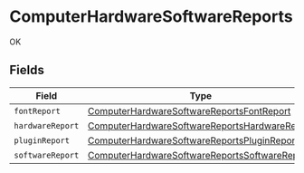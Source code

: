 # ComputerHardwareSoftwareReports

OK


## Fields

| Field                                                                                                                 | Type                                                                                                                  | Required                                                                                                              | Description                                                                                                           |
| --------------------------------------------------------------------------------------------------------------------- | --------------------------------------------------------------------------------------------------------------------- | --------------------------------------------------------------------------------------------------------------------- | --------------------------------------------------------------------------------------------------------------------- |
| `fontReport`                                                                                                          | [ComputerHardwareSoftwareReportsFontReport](../../models/shared/computerhardwaresoftwarereportsfontreport.md)         | :heavy_minus_sign:                                                                                                    | N/A                                                                                                                   |
| `hardwareReport`                                                                                                      | [ComputerHardwareSoftwareReportsHardwareReport](../../models/shared/computerhardwaresoftwarereportshardwarereport.md) | :heavy_minus_sign:                                                                                                    | N/A                                                                                                                   |
| `pluginReport`                                                                                                        | [ComputerHardwareSoftwareReportsPluginReport](../../models/shared/computerhardwaresoftwarereportspluginreport.md)     | :heavy_minus_sign:                                                                                                    | N/A                                                                                                                   |
| `softwareReport`                                                                                                      | [ComputerHardwareSoftwareReportsSoftwareReport](../../models/shared/computerhardwaresoftwarereportssoftwarereport.md) | :heavy_minus_sign:                                                                                                    | N/A                                                                                                                   |